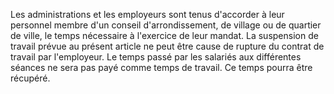 Les administrations et les employeurs sont tenus d'accorder à leur personnel membre d'un conseil d'arrondissement, de village ou de quartier de ville, le temps nécessaire à l'exercice de leur mandat.
La suspension de travail prévue au présent article ne peut être cause de rupture du contrat de travail par l'employeur.
Le temps passé par les salariés aux différentes séances ne sera pas payé comme temps de travail. Ce temps pourra être récupéré.
